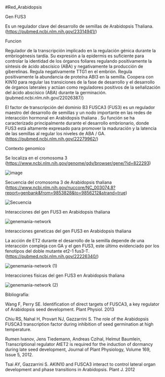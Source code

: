 #Red_Arabidopsis

Gen FUS3

Es un regulador clave del desarrollo de semillas de Arabidopsis Thaliana. (https://pubmed.ncbi.nlm.nih.gov/23314941/)

Funcion

Regulador de la transcripción implicado en la regulación génica durante la embriogénesis tardía. Su expresión a la epidermis es suficiente para controlar la identidad de los órganos foliares regulando positivamente la síntesis de ácido abscísico (ABA) y negativamente la producción de giberelinas. Regula negativamente TTG1 en el embrión. Regula positivamente la abundancia de proteína ABI3 en la semilla. Coopera con KIN10 para regular las transiciones de la fase de desarrollo y el desarrollo de órganos laterales y actúan como reguladores positivos de la señalización del ácido abscísico (ABA) durante la germinación. (pubmed.ncbi.nlm.nih.gov/22026387/)

El factor de transcripción del dominio B3 FUSCA3 (FUS3) es un regulador maestro del desarrollo de semillas y un nodo importante en las redes de interacción hormonal en Arabidopsis thaliana . Su función se ha caracterizado principalmente durante el desarrollo embrionario, donde FUS3 está altamente expresado para promover la maduración y la latencia de las semillas al regular los niveles de ABA / GA. (https://pubmed.ncbi.nlm.nih.gov/22279962/)

Contexto genomico

Se localiza en el cromosoma 3 (https://www.ncbi.nlm.nih.gov/genome/gdv/browser/gene/?id=822293)

![image](https://user-images.githubusercontent.com/85301799/124206681-6d1edf00-daa9-11eb-8bf7-d1dbd3ac0b65.png)

Secuencia del cromosoma 3 de Arabidopsis thaliana (https://www.ncbi.nlm.nih.gov/nuccore/NC_003074.8?report=genbank&from=9853828&to=9856212&strand=true)

![Secuencia](https://user-images.githubusercontent.com/85301799/124209787-ce49b100-daaf-11eb-85fd-e1bc5bdd4933.png)


Interacciones del gen FUS3 en Arabidopsis thaliana

![genemania-network](https://user-images.githubusercontent.com/85301799/124205635-3cd64100-daa7-11eb-8c22-96f0975be214.jpg)

Interacciones geneticas del gen FUS3 en Arabidopsis thaliana

La acción de ET2 durante el desarrollo de la semilla depende de una interacción compleja con GA y el gen FUS3, este último evidenciado por los fenotipos del doble mutante et2-1 fus3-T. (https://pubmed.ncbi.nlm.nih.gov/22226340/)

![genemania-network (1)](https://user-images.githubusercontent.com/85301799/124209068-7cecf200-daae-11eb-8851-4b16a2405ff3.jpg)

Interacciones fisicas del gen FUS3 en Arabidopsis thaliana

![genemania-network (2)](https://user-images.githubusercontent.com/85301799/124210887-d86caf00-dab1-11eb-8403-7502070da2d4.jpg)



Bibliografía:

Wang F, Perry SE. Identification of direct targets of FUSCA3, a key regulator of Arabidopsis seed development. Plant Physiol. 2013

Chiu RS, Nahal H, Provart NJ, Gazzarrini S. The role of the Arabidopsis FUSCA3 transcription factor during inhibition of seed germination at high temperature.

Rumen Ivanov, Jens Tiedemann, Andreas Czihal, Helmut Baumlein, Transcriptional regulator AtET2 is required for the induction of dormancy during late seed development,
Journal of Plant Physiology, Volume 169, Issue 5, 2012.

Tsai AY, Gazzarrini S. AKIN10 and FUSCA3 interact to control lateral organ development and phase transitions in Arabidopsis. Plant J. 2012 
